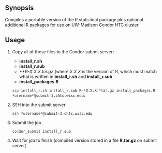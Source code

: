 ## Synopsis
Compiles a portable version of the R statistical package plus optional additional R packages for use on UW-Madison Condor HTC cluster.

## Usage
1. Copy all of these files to the Condor submit server:
	* **install_r.sh** 
	* **install_r.sub**
	* **R-*X.X.X.*tar.gz**  (where *X.X.X* is the version of R, which must match what is written in **install_r.sh** and **install_r.sub**
	* **install_packages.R**
	
	`scp install_r.sh install_r.sub R-*X.X.X.*tar.gz install_packages.R *username*@submit-3.chtc.wisc.edu`:

2. SSH into the submit server

	`ssh *username*@submit-3.chtc.wisc.edu`

3. Submit the job

	`condor_submit install_r.sub`
	
4. Wait for job to finish (compiled version stored in a file **R.tar.gz** on submit server)

